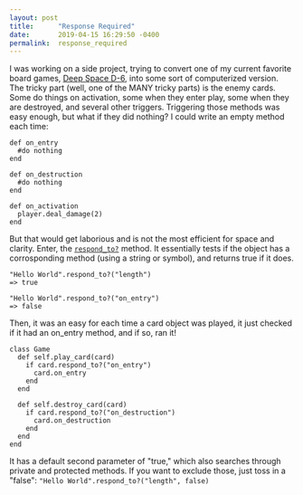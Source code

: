 ```yaml
---
layout: post
title:      "Response Required"
date:       2019-04-15 16:29:50 -0400
permalink:  response_required
---
```



I was working on a side project, trying to convert one of my current favorite board games, [Deep Space D-6](https://boardgamegeek.com/boardgame/183571/deep-space-d-6), into some sort of computerized version. The tricky part (well, one of the MANY tricky parts) is the enemy cards. Some do things on activation, some when they enter play, some when they are destroyed, and several other triggers. Triggering those methods was easy enough, but what if they did nothing? I could write an empty method each time:

```
def on_entry
  #do nothing
end

def on_destruction
  #do nothing
end

def on_activation
  player.deal_damage(2)
end
```

But that would get laborious and is not the most efficient for space and clarity. Enter, the [`respond_to?`](https://ruby-doc.org/core-2.6.2/Object.html#method-i-respond_to-3F) method. It essentially tests if the object has a corrosponding method (using a string or symbol), and returns true if it does.

```
"Hello World".respond_to?("length")
=> true

"Hello World".respond_to?("on_entry")
=> false
```

Then, it was an easy for each time a card object was played, it just checked if it had an on_entry method, and if so, ran it!

```
class Game
  def self.play_card(card)
    if card.respond_to?("on_entry")
      card.on_entry
    end
  end
	
  def self.destroy_card(card)
    if card.respond_to?("on_destruction")
      card.on_destruction
    end
  end
end
```

It has a default second parameter of "true," which also searches through private and protected methods. If you want to exclude those, just toss in a "false": `"Hello World".respond_to?("length", false)`

